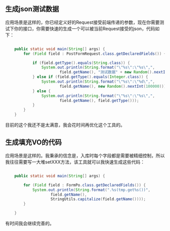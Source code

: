 ## 生成json测试数据

应用场景是这样的，你已经定义好的Request接受前端传递的参数，现在你需要测试下你的接口，你需要快速的生成一个可以被当前Request接受的json，代码如下：

~~~ java

    public static void main(String[] args) {
        for (Field field : PostFormRequest.class.getDeclaredFields()) {

            if (field.getType().equals(String.class)) {
                System.out.println(String.format("\"%s\":\"%s\",",
                        field.getName(), "测试数据" + new Random().nextInt(100)));
            } else if (field.getType().equals(Integer.class)) {
                System.out.println(String.format("\"%s\":\"%d\",",
                        field.getName(), new Random().nextInt(100000)));
            } else {
                System.out.println(String.format("\"%s\":\"%s\",",
                        field.getName(), field.getType()));
            }
        }
    }

~~~

目前的这个我还不是太满意，我会花时间再优化这个工具的。

## 生成填充VO的代码

应用场景是这样的。我秉承的信念是，入库时每个字段都是需要被精细控制，所以我往往需要写一大堆setXXX方法，该工具就可以我快速生成这些代码：

~~~ java

    public static void main(String[] args) {

        for (Field field : FormPo.class.getDeclaredFields()) {
            System.out.println(String.format(".%s(tmp.get%s())",
                    field.getName(),
                    StringUtils.capitalize(field.getName())));
        }

    }

~~~

有时间我会继续完善的。